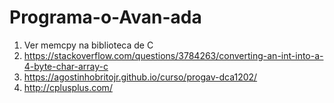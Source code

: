 # Programa-o-Avan-ada

1. Ver memcpy na biblioteca de C
2. https://stackoverflow.com/questions/3784263/converting-an-int-into-a-4-byte-char-array-c
3. https://agostinhobritojr.github.io/curso/progav-dca1202/
4. http://cplusplus.com/
